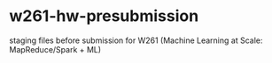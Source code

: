# w261-hw-presubmission
staging files before submission for W261 (Machine Learning at Scale: MapReduce/Spark + ML)
